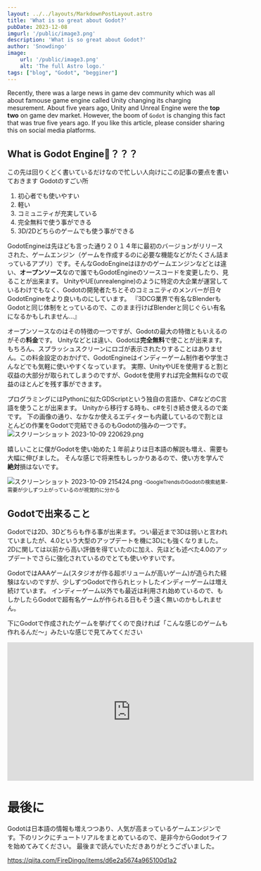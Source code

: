 ```yaml
---
layout: ../../layouts/MarkdownPostLayout.astro
title: 'What is so great about Godot?'
pubDate: 2023-12-08
imgurl: '/public/image3.png'
description: 'What is so great about Godot?'
author: 'Snowdingo'
image:
    url: '/public/image3.png'
    alt: 'The full Astro logo.'
tags: ["blog", "Godot", "begginer"]
---
```

Recently, there was a large news in game dev community which was all about famouse game engine called Unity changing its charging mesurement.
About five years ago, Unity and Unreal Engine were the **top two** on game dev market. However, the boom of `Godot` is changing this fact that was true five years ago.
If you like this article, please consider sharing this on social media platforms.


## What is Godot Engine🤔？？？
この先は回りくどく書いているだけなので忙しい人向けにこの記事の要点を書いておきます
Godotのすごい所
1. 初心者でも使いやすい
2. 軽い
3. コミュニティが充実している
4. 完全無料で使う事ができる
5. 3D/2Dどちらのゲームでも使う事ができる


GodotEngineは先ほども言った通り２０１４年に最初のバージョンがリリースされた、ゲームエンジン（ゲームを作成するのに必要な機能などがたくさん詰まっているアプリ）です。そんなGodoEngineはほかのゲームエンジンなどとは違い、**オープンソース**なので誰でもGodotEngineのソースコードを変更したり、見ることが出来ます。
UnityやUE(unrealengine)のように特定の大企業が運営しているわけでもなく、Godotの開発者たちとそのコミュニティのメンバーが日々GodotEngineをより良いものにしています。
『3DCG業界で有名なBlenderもGodotと同じ体制をとっているので、このまま行けばBlenderと同じぐらい有名になるかもしれません…』

オープンソースなのはその特徴の一つですが、Godotの最大の特徴ともいえるのがその**料金**です。
Unityなどとは違い、Godotは**完全無料**で使ことが出来ます。
もちろん、スプラッシュスクリーンにロゴが表示されたりすることはありません。この料金設定のおかげで、GodotEngineはインディーゲーム制作者や学生さんなどでも気軽に使いやすくなっています。
実際、UnityやUEを使用すると割と収益の大部分が取られてしまうのですが、Godotを使用すれば完全無料なので収益のほとんどを残す事ができます。

プログラミングにはPythonに似たGDScriptという独自の言語か、C#などのC言語を使うことが出来ます。
Unityから移行する時も、c#を引き続き使えるので楽です。
下の画像の通り、なかなか使えるエディターも内蔵しているので割とほとんどの作業をGodotで完結できるのもGodotの強みの一つです。
![スクリーンショット 2023-10-09 220629.png](https://qiita-image-store.s3.ap-northeast-1.amazonaws.com/0/2850578/a200aff7-ee7c-8708-37e2-a7cfb5ed8ef7.png)

嬉しいことに僕がGodotを使い始めた１年前よりは日本語の解説も増え、需要も大幅に伸びました。
そんな感じで将来性もしっかりあるので、使い方を学んで**絶対**損はないです。

![スクリーンショット 2023-10-09 215424.png](https://qiita-image-store.s3.ap-northeast-1.amazonaws.com/0/2850578/a1483626-3933-ce6a-0add-83e64c198fda.png)
<small>-GoogleTrendsのGodotの検索結果-
需要が少しずつ上がっているのが視覚的に分かる</small>

## Godotで出来ること
Godotでは2D、3Dどちらも作る事が出来ます。つい最近まで3Dは弱いと言われていましたが、4.0という大型のアップデートを機に3Dにも強くなりました。2Dに関しては以前から高い評価を得ていたのに加え、先ほども述べた4.0のアップデートでさらに強化されているのでとても使いやすいです。


GodotではAAAゲーム(スタジオが作る超ボリュームが高いゲーム)が造られた経験はないのですが、少しずつGodotで作られヒットしたインディーゲームは増え続けています。
インディーゲーム以外でも最近は利用され始めているので、もしかしたらGodotで超有名ゲームが作られる日もそう遠く無いのかもしれません。

下にGodotで作成されたゲームを挙げてくので良ければ「こんな感じのゲームも作れるんだ〜」みたいな感じで見てみてください

<iframe width="560" height="315" src="https://www.youtube.com/embed/UAS_pUTFA7o?si=W5rOJQMFEtPYd_Dj" title="YouTube video player" frameborder="0" allow="accelerometer; autoplay; clipboard-write; encrypted-media; gyroscope; picture-in-picture; web-share" allowfullscreen></iframe>

# 最後に　
Godotは日本語の情報も増えつつあり、人気が高まっているゲームエンジンです。下のリンクにチュートリアルをまとめているので、是非今からGodotライフを始めてみてください。
最後まで読んでいただきありがとうございました。

https://qiita.com/FireDingo/items/d6e2a5674a965100d1a2

